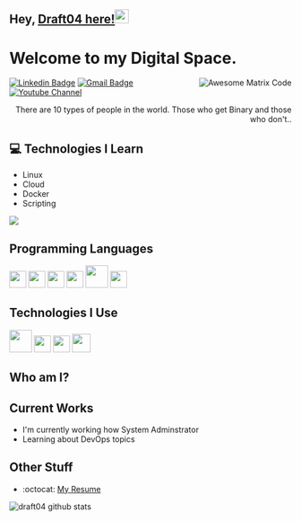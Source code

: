 ## Hey, [Draft04 here!](https://www.youtube.com/channel/UC-xyPMI7X8JAyW2qztdFNyQ)<img src="https://media.giphy.com/media/hvRJCLFzcasrR4ia7z/giphy.gif" width="25px">

<h1>Welcome to my Digital Space.</h1> 

<img src = 'https://github.com/MarikIshtar007/MarikIshtar007/blob/master/images/matrix.gif' alt = 'Awesome Matrix Code' align='right'/>

[![Linkedin Badge](https://img.shields.io/badge/-jsla9025-blue?style=flat-square&logo=Linkedin&logoColor=white&link=https://www.linkedin.com/in/jsla9025)](https://www.linkedin.com/in/jsla9025) [![Gmail Badge](https://img.shields.io/badge/-jsla9025@gmail.com-c14438?style=flat-square&logo=Gmail&logoColor=white&link=mailto:jsla9025@gmail.com)](mailto:jsla9025@gmail.com) [![Youtube Channel](https://img.shields.io/badge/-jsla9025@gmail.com-c14438?style=flat-square&logo=Youtube&link=https://www.youtube.com/channel/UC-xyPMI7X8JAyW2qztdFNyQ)](https://www.youtube.com/channel/UC-xyPMI7X8JAyW2qztdFNyQ)

<div style="text-align: right">There are 10 types of people in the world. Those who get Binary and those who don't.. </div>

## :computer: Technologies I Learn
* Linux
* Cloud
* Docker
* Scripting

<img src = "https://github-readme-stats.vercel.app/api/top-langs/?username=draft04&layout=compact">

## Programming Languages
<img src = 'https://github.com/MarikIshtar007/MarikIshtar007/blob/master/images/c-original.svg' width='30'/> <img src = 'https://github.com/MarikIshtar007/MarikIshtar007/blob/master/images/cpp.svg' width='30'/> <img src = 'https://github.com/MarikIshtar007/MarikIshtar007/blob/master/images/python2.png' height='30'/> <img src='https://github.com/MarikIshtar007/MarikIshtar007/blob/master/images/java.svg' width='30'/> <img src = 'https://github.com/MarikIshtar007/MarikIshtar007/blob/master/images/php.svg' width='40'/> <img src = 'https://github.com/MarikIshtar007/MarikIshtar007/blob/master/images/sql.svg' width='30'/> 
 
 ## Technologies I Use
 <img src = 'https://github.com/MarikIshtar007/MarikIshtar007/blob/master/images/django.svg' height='40'/> <img src = 'https://github.com/MarikIshtar007/MarikIshtar007/blob/master/images/flask.png' width='30'/> <img src = 'https://github.com/MarikIshtar007/MarikIshtar007/blob/master/images/git.svg' width='30'/> <img src = 'https://github.com/MarikIshtar007/MarikIshtar007/blob/master/images/react.svg' width='33'/>
 
 ## Who am I?

 
## Current Works
 * I'm currently working how System Adminstrator
 * Learning about DevOps topics
 
## Other Stuff
  - :octocat: [My Resume](https://drive.google.com)
  
![draft04 github stats](https://github-readme-stats.vercel.app/api?username=draft04&show_icons=true&hide=[%22issues%22])
